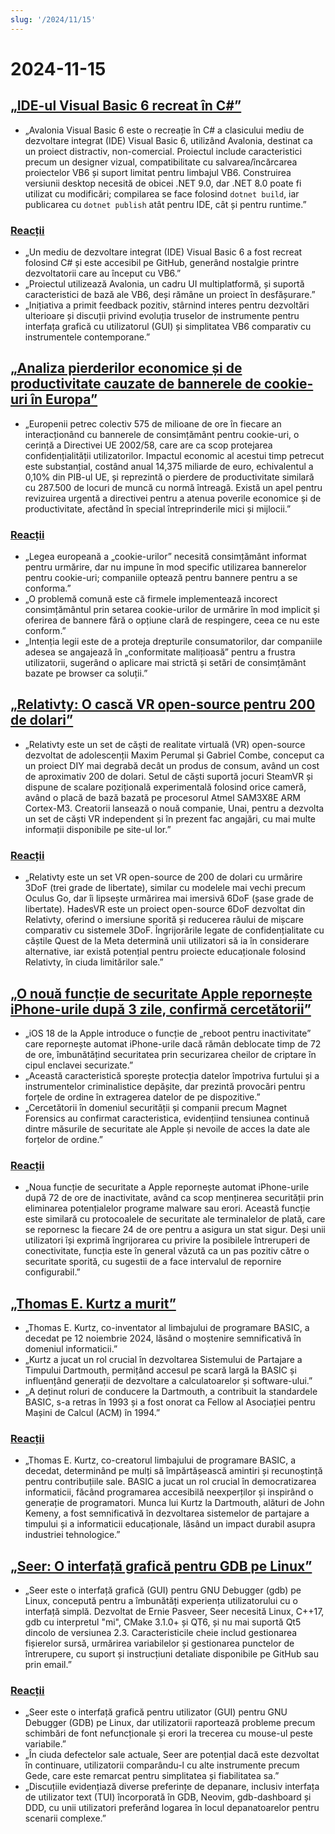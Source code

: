 ```yaml
---
slug: '/2024/11/15'
---
```


# 2024-11-15

## [„IDE-ul Visual Basic 6 recreat în C#”](https://github.com/BAndysc/AvaloniaVisualBasic6)

- „Avalonia Visual Basic 6 este o recreație în C# a clasicului mediu de dezvoltare integrat (IDE) Visual Basic 6, utilizând Avalonia, destinat ca un proiect distractiv, non-comercial. Proiectul include caracteristici precum un designer vizual, compatibilitate cu salvarea/încărcarea proiectelor VB6 și suport limitat pentru limbajul VB6. Construirea versiunii desktop necesită de obicei .NET 9.0, dar .NET 8.0 poate fi utilizat cu modificări; compilarea se face folosind `dotnet build`, iar publicarea cu `dotnet publish` atât pentru IDE, cât și pentru runtime.”

### [Reacții](https://news.ycombinator.com/item?id=42141587)

- „Un mediu de dezvoltare integrat (IDE) Visual Basic 6 a fost recreat folosind C# și este accesibil pe GitHub, generând nostalgie printre dezvoltatorii care au început cu VB6.”
- „Proiectul utilizează Avalonia, un cadru UI multiplatformă, și suportă caracteristici de bază ale VB6, deși rămâne un proiect în desfășurare.”
- „Inițiativa a primit feedback pozitiv, stârnind interes pentru dezvoltări ulterioare și discuții privind evoluția truselor de instrumente pentru interfața grafică cu utilizatorul (GUI) și simplitatea VB6 comparativ cu instrumentele contemporane.”

## [„Analiza pierderilor economice și de productivitate cauzate de bannerele de cookie-uri în Europa”](https://legiscope.com/blog/hidden-productivity-drain-cookie-banners.html)

- „Europenii petrec colectiv 575 de milioane de ore în fiecare an interacționând cu bannerele de consimțământ pentru cookie-uri, o cerință a Directivei UE 2002/58, care are ca scop protejarea confidențialității utilizatorilor. Impactul economic al acestui timp petrecut este substanțial, costând anual 14,375 miliarde de euro, echivalentul a 0,10% din PIB-ul UE, și reprezintă o pierdere de productivitate similară cu 287.500 de locuri de muncă cu normă întreagă. Există un apel pentru revizuirea urgentă a directivei pentru a atenua poverile economice și de productivitate, afectând în special întreprinderile mici și mijlocii.”

### [Reacții](https://news.ycombinator.com/item?id=42141843)

- „Legea europeană a „cookie-urilor” necesită consimțământ informat pentru urmărire, dar nu impune în mod specific utilizarea bannerelor pentru cookie-uri; companiile optează pentru bannere pentru a se conforma.”
- „O problemă comună este că firmele implementează incorect consimțământul prin setarea cookie-urilor de urmărire în mod implicit și oferirea de bannere fără o opțiune clară de respingere, ceea ce nu este conform.”
- „Intenția legii este de a proteja drepturile consumatorilor, dar companiile adesea se angajează în „conformitate malițioasă” pentru a frustra utilizatorii, sugerând o aplicare mai strictă și setări de consimțământ bazate pe browser ca soluții.”

## [„Relativty: O cască VR open-source pentru 200 de dolari”](https://www.relativty.com/)

- „Relativty este un set de căști de realitate virtuală (VR) open-source dezvoltat de adolescenții Maxim Perumal și Gabriel Combe, conceput ca un proiect DIY mai degrabă decât un produs de consum, având un cost de aproximativ 200 de dolari. Setul de căști suportă jocuri SteamVR și dispune de scalare pozițională experimentală folosind orice cameră, având o placă de bază bazată pe procesorul Atmel SAM3X8E ARM Cortex-M3. Creatorii lansează o nouă companie, Unai, pentru a dezvolta un set de căști VR independent și în prezent fac angajări, cu mai multe informații disponibile pe site-ul lor.”

### [Reacții](https://news.ycombinator.com/item?id=42143269)

- „Relativty este un set VR open-source de 200 de dolari cu urmărire 3DoF (trei grade de libertate), similar cu modelele mai vechi precum Oculus Go, dar îi lipsește urmărirea mai imersivă 6DoF (șase grade de libertate). HadesVR este un proiect open-source 6DoF dezvoltat din Relativty, oferind o imersiune sporită și reducerea răului de mișcare comparativ cu sistemele 3DoF. Îngrijorările legate de confidențialitate cu căștile Quest de la Meta determină unii utilizatori să ia în considerare alternative, iar există potențial pentru proiecte educaționale folosind Relativty, în ciuda limitărilor sale.”

## [„O nouă funcție de securitate Apple repornește iPhone-urile după 3 zile, confirmă cercetătorii”](https://techcrunch.com/2024/11/14/new-apple-security-feature-reboots-iphones-after-3-days-researchers-confirm/)

- „iOS 18 de la Apple introduce o funcție de „reboot pentru inactivitate” care repornește automat iPhone-urile dacă rămân deblocate timp de 72 de ore, îmbunătățind securitatea prin securizarea cheilor de criptare în cipul enclavei securizate.”
- „Această caracteristică sporește protecția datelor împotriva furtului și a instrumentelor criminalistice depășite, dar prezintă provocări pentru forțele de ordine în extragerea datelor de pe dispozitive.”
- „Cercetătorii în domeniul securității și companii precum Magnet Forensics au confirmat caracteristica, evidențiind tensiunea continuă dintre măsurile de securitate ale Apple și nevoile de acces la date ale forțelor de ordine.”

### [Reacții](https://news.ycombinator.com/item?id=42143265)

- „Noua funcție de securitate a Apple repornește automat iPhone-urile după 72 de ore de inactivitate, având ca scop menținerea securității prin eliminarea potențialelor programe malware sau erori. Această funcție este similară cu protocoalele de securitate ale terminalelor de plată, care se repornesc la fiecare 24 de ore pentru a asigura un stat sigur. Deși unii utilizatori își exprimă îngrijorarea cu privire la posibilele întreruperi de conectivitate, funcția este în general văzută ca un pas pozitiv către o securitate sporită, cu sugestii de a face intervalul de repornire configurabil.”

## [„Thomas E. Kurtz a murit”](https://computerhistory.org/blog/in-memoriam-thomas-e-kurtz-1928-2024/)

- „Thomas E. Kurtz, co-inventator al limbajului de programare BASIC, a decedat pe 12 noiembrie 2024, lăsând o moștenire semnificativă în domeniul informaticii.”
- „Kurtz a jucat un rol crucial în dezvoltarea Sistemului de Partajare a Timpului Dartmouth, permițând accesul pe scară largă la BASIC și influențând generații de dezvoltare a calculatoarelor și software-ului.”
- „A deținut roluri de conducere la Dartmouth, a contribuit la standardele BASIC, s-a retras în 1993 și a fost onorat ca Fellow al Asociației pentru Mașini de Calcul (ACM) în 1994.”

### [Reacții](https://news.ycombinator.com/item?id=42141761)

- „Thomas E. Kurtz, co-creatorul limbajului de programare BASIC, a decedat, determinând pe mulți să împărtășească amintiri și recunoștință pentru contribuțiile sale. BASIC a jucat un rol crucial în democratizarea informaticii, făcând programarea accesibilă neexperților și inspirând o generație de programatori. Munca lui Kurtz la Dartmouth, alături de John Kemeny, a fost semnificativă în dezvoltarea sistemelor de partajare a timpului și a informaticii educaționale, lăsând un impact durabil asupra industriei tehnologice.”

## [„Seer: O interfață grafică pentru GDB pe Linux”](https://github.com/epasveer/seer)

- „Seer este o interfață grafică (GUI) pentru GNU Debugger (gdb) pe Linux, concepută pentru a îmbunătăți experiența utilizatorului cu o interfață simplă. Dezvoltat de Ernie Pasveer, Seer necesită Linux, C++17, gdb cu interpretul "mi", CMake 3.1.0+ și QT6, și nu mai suportă Qt5 dincolo de versiunea 2.3. Caracteristicile cheie includ gestionarea fișierelor sursă, urmărirea variabilelor și gestionarea punctelor de întrerupere, cu suport și instrucțiuni detaliate disponibile pe GitHub sau prin email.”

### [Reacții](https://news.ycombinator.com/item?id=42146338)

- „Seer este o interfață grafică pentru utilizator (GUI) pentru GNU Debugger (GDB) pe Linux, dar utilizatorii raportează probleme precum schimbări de font nefuncționale și erori la trecerea cu mouse-ul peste variabile.”
- „În ciuda defectelor sale actuale, Seer are potențial dacă este dezvoltat în continuare, utilizatorii comparându-l cu alte instrumente precum Gede, care este remarcat pentru simplitatea și fiabilitatea sa.”
- „Discuțiile evidențiază diverse preferințe de depanare, inclusiv interfața de utilizator text (TUI) încorporată în GDB, Neovim, gdb-dashboard și DDD, cu unii utilizatori preferând logarea în locul depanatoarelor pentru scenarii complexe.”

<head>
  <meta property="og:title" content="„IDE-ul Visual Basic 6 recreat în C#”" />
  <meta property="og:type" content="website" />
  <meta property="og:image" content="https://og.cho.sh/api/og/?title=%E2%80%9EIDE-ul%20Visual%20Basic%206%20recreat%20%C3%AEn%20C%23%E2%80%9D&subheading=vineri%2C%2015%20noiembrie%202024%3A%20Rezumat%20Hacker%20News" />
</head>
